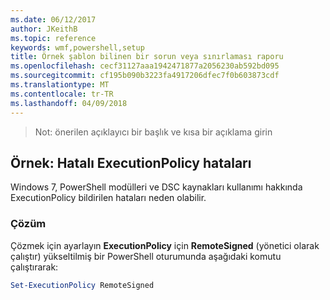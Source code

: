 ```yaml
---
ms.date: 06/12/2017
author: JKeithB
ms.topic: reference
keywords: wmf,powershell,setup
title: Örnek şablon bilinen bir sorun veya sınırlaması raporu
ms.openlocfilehash: cecf31127aaa1942471877a2056230ab592bd095
ms.sourcegitcommit: cf195b090b3223fa4917206dfec7f0b603873cdf
ms.translationtype: MT
ms.contentlocale: tr-TR
ms.lasthandoff: 04/09/2018
---
```

>Not: önerilen açıklayıcı bir başlık ve kısa bir açıklama girin

## <a name="example-erroneous-executionpolicy-errors"></a>Örnek: Hatalı ExecutionPolicy hataları ##
Windows 7, PowerShell modülleri ve DSC kaynakları kullanımı hakkında ExecutionPolicy bildirilen hataları neden olabilir.

### <a name="resolution"></a>Çözüm

Çözmek için ayarlayın **ExecutionPolicy** için **RemoteSigned** (yönetici olarak çalıştır) yükseltilmiş bir PowerShell oturumunda aşağıdaki komutu çalıştırarak:

```powershell
Set-ExecutionPolicy RemoteSigned
```